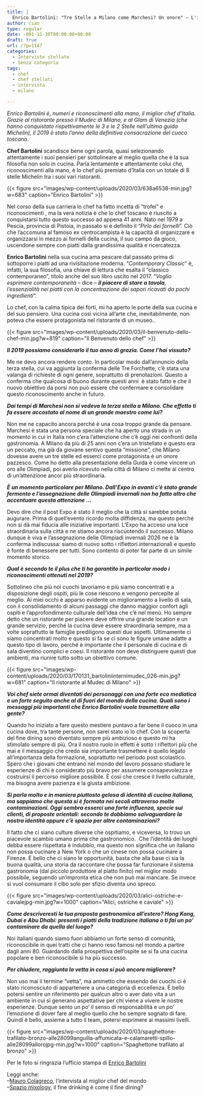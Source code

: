 ```yaml
---
title: |
  Enrico Bartolini: "Tre Stelle a Milano come Marchesi? Un onore" – L'intervista
author: ciao
type: regular
date: -001-11-30T00:00:00+00:00
draft: true
url: /?p=1147
categories:
  - Interviste stellate
  - Senza categoria
tags:
  - chef
  - chef stellati
  - intervista
  - milano

---
```

_Enrico Bartolini è, numeri e riconoscimenti alla mano, il miglior chef d’Italia. Grazie al ristorante presso il Mudec di Milano, e al Glam di Venezia (che hanno conquistato rispettivamente le 3 e le 2 Stelle nell&#8217;ultima guida Michelin), il 2019 è stato l’anno della definitiva consacrazione del cuoco toscano_.

**Chef Bartolini** scandisce bene ogni parola, quasi selezionando attentamente i suoi pensieri per sottolineare al meglio quella che è la sua filosofia non solo in cucina. Parla lentamente e attentamente colui che, riconoscimenti alla mano, è lo chef più premiato d’Italia con un totale di 8 stelle Michelin tra i suoi vari ristoranti. 


{{< figure src="images/wp-content/uploads/2020/03/638a6538-min.jpg?w=683" caption="Enrico Bartolini" >}}


Nel corso della sua carriera lo chef ha fatto incetta di “trofei” e riconoscimenti , ma la vera notizia è che lo chef toscano è riuscito a conquistarsi tutto questo successo ad appena 41 anni. Nato nel 1979 a Pescia, provincia di Pistoia, in passato si è definito il “_Pirlo dei fornelli_”. Ciò che l’accomuna al famoso ex centrocampista è la capacità di organizzare e organizzarsi in mezzo ai fornelli della cucina, il suo campo da gioco, uscendone sempre con piatti dalla grandissima qualità e ricercatezza.

**Enrico Bartolini** nella sua cucina ama pescare dal passato prima di sottoporre i piatti ad una rivisitazione moderna. “_Contemporary Classic_” è, infatti, la sua filosofia, una chiave di lettura che esalta il “classico contemporaneo”, titolo anche del suo libro uscito nel 2017. “_Voglio esprimere contemporaneità_ &#8211; dice &#8211; _**il piacere di stare a tavola**, l’essenzialità nei piatti con la concentrazione dei sapori ricavati da pochi ingredienti_”.

Lo chef, con la calma tipica dei forti, mi ha aperto le porte della sua cucina e del suo pensiero. Una cucina così vicina all&#8217;arte che, inevitabilmente, non poteva che essere protagonista nel ristorante di un museo..


{{< figure src="images/wp-content/uploads/2020/03/il-benvenuto-dello-chef-min.jpg?w=819" caption="Il Benvenuto dello chef" >}}


**_Il 2019 possiamo considerarlo il tuo anno di grazia. Come l’hai vissuto?_**

Me ne devo ancora rendere conto. In particolar modo dall’annuncio della terza stella, cui va aggiunta la conferma delle Tre Forchette, c’è stata una valanga di richieste di ogni genere, soprattutto di prenotazioni. Questo a conferma che qualcosa di buono durante questi anni&nbsp; è stato fatto e che il nuovo obiettivo da porsi non può essere che confermare e consolidare questo riconoscimento anche in futuro.

**_Dai tempi di Marchesi non si vedeva la terza stella a Milano. Che effetto ti fa essere accostato al nome di un grande maestro come lui?_**

Non me ne capacito ancora perché è una cosa troppo grande da pensare. Marchesi è stata una persona speciale che ha aperto una strada in un momento in cui in Italia non c’era l’attenzione che c’è oggi nei confronti della gastronomia. A Milano da più di 25 anni non c’era un tristellato e questo era un peccato, ma già da giovane sentivo questa “missione”, che Milano dovesse avere un tre stelle ed esserci come protagonista è un onore pazzesco. Come ho detto alla presentazione della Guida è come vincere un oro alle Olimpiadi, poi averlo ricevuto nella città di Milano ci mette al centro di un’attenzione ancor più straordinaria.

**_È un momento particolare per Milano. Dall’Expo in avanti c’è stato grande fermento e l’assegnazione delle Olimpiadi invernali non ha fatto altro che accentuare questa attenzione …_**  
  
Devo dire che il post Expo è stato il meglio che la città si sarebbe potuta augurare. Prima di quell’evento ricordo molta diffidenza, ma questo perché non si dà mai fiducia alle iniziative importanti. L’Expo ha acceso una luce straordinaria sulla città e ne stiamo ancora riscuotendo il successo. Milano dunque è viva e l’assegnazione delle Olimpiadi invernali 2026 ne è la conferma indiscussa: siamo di nuovo sotto i riflettori internazionali e questo è fonte di benessere per tutti. Sono contento di poter far parte di un simile momento storico.

**_Qual è secondo te il plus che ti ha garantito in particolar modo i riconoscimenti ottenuti nel 2019?_**

Sottolineo che più noi cuochi lavoriamo e più siamo concentrati e a disposizione degli ospiti, più le cose riescono e vengono percepite al meglio. Ai miei occhi è apparso evidente un miglioramento a livello di sala, con il consolidamento di alcuni passaggi che danno maggior confort agli ospiti e l’approfondimento culturale dell’idea che c’è nel menù. Ho sempre detto che un ristorante per piacere deve offrire una grande location e un grande servizio, perché la cucina deve essere straordinaria sempre, ma a volte soprattutto le famiglie prediligono questi due aspetti. Ultimamente ci siamo concentrati molto e questo si fa se ci sono le figure umane adatte a questo tipo di lavoro, perché è importante che il personale di cucina e di sala diventino complici e coesi. Il ristorante non deve distinguere questi due ambienti, ma riunire tutto sotto un obiettivo comune.&nbsp;&nbsp;


{{< figure src="images/wp-content/uploads/2020/03/170131_bartoliniinternimudec_026-min.jpg?w=681" caption="Il ristorante al Mudec di Milano" >}}


**_Voi chef siete ormai diventati dei personaggi con una forte eco mediatica e un forte seguito anche al di fuori del mondo della cucina. Quali sono i messaggi più importanti che Enrico Bartolini vuole trasmettere alla gente?_**

Quando ho iniziato a fare questo mestiere puntavo a far bene il cuoco in una cucina dove, tra tante persone, non sarei stato io lo chef. Con la scoperta del fine dining sono diventato sempre più ambizioso e questo mi ha stimolato sempre di più. Ora il nostro ruolo in effetti è sotto i riflettori più che mai e il messaggio che credo sia importante trasmettere è quello legato all’importanza della formazione, soprattutto nel periodo post scolastico. Spero che i giovani che entrano nel mondo del lavoro possano studiare le esperienze di chi è considerato più bravo per assumere consapevolezza e costruirsi il percorso migliore possibile. È così che cresce il livello culturale, ma bisogna avere pazienza e la giusta ambizione.

**_Si parla molto e in maniera piuttosto gelosa di identità di cucina italiana, ma sappiamo che questa si è formata nei secoli attraverso molte contaminazioni. Oggi sembra esserci una forte influenza, specie sui clienti, di proposte orientali: secondo te dobbiamo salvaguardare la nostra identità oppure c’è spazio per altre contaminazioni?_**

Il fatto che ci siano culture diverse che ospitiamo, e viceversa, lo trovo un piacevole scambio umano prima che gastronomico.&nbsp; Che l’identità dei luoghi debba essere rispettata è indubbio, ma questo non significa che un italiano non possa cucinare a New York o che un cinese non possa cucinare a Firenze. È bello che ci siano le opportunità, basta che alla base ci sia la buona qualità, una storia da raccontare che possa far funzionare il sistema gastronomia (dal piccolo produttore al piatto finito) nel miglior modo possibile, seguendo un’impronta etica che non può mai mancare. Se invece si vuol consumare il cibo solo per sfizio diventa uno spreco.


{{< figure src="images/wp-content/uploads/2020/03/alici-ostriche-e-cavialejpg-min.jpg?w=1000" caption="Alici, ostriche e caviale" >}}


**_Come descriveresti la tua proposta gastronomica all’estero? Hong Kong, Dubai e Abu Dhabi: presenti i piatti della tradizione italiana o ti fai un po’ contaminare da quella del luogo?_**

Noi italiani quando siamo fuori abbiamo un forte senso di comunità, riconoscibile in quei tratti che ci hanno reso famosi nel mondo a partire dagli anni 80. Guardando dalla prospettiva dell’ospite se si fa una cucina popolare e ben riconoscibile si ha più successo.

**_Per chiudere, raggiunta la vetta in cosa si può ancora migliorare?_**

Non uso mai il termine “vetta”, ma ammetto che essendo dei cuochi ci è stato riconosciuto di appartenere a una categoria di eccellenza. È bello potersi sentire un riferimento per qualcun altro o aver dato vita a un ambiente in cui si generano aspettative per chi viene a vivere le nostre esperienze. Dunque sento un po’ il senso di responsabilità e un po’ l’emozione di dover fare al meglio quello che ho sempre sognato di fare. Quindi è bello, assieme a tutto il team, potersi esprimere ai massimi livelli.&nbsp;


{{< figure src="images/wp-content/uploads/2020/03/spaghettone-trafilato-bronzo-alle28099anguilla-affumicata-e-calamaretti-spillo-alle28099allorojpg-min.jpg?w=1000" caption="Spaghettone trafilato al bronzo" >}}


Per le foto si ringrazia l&#8217;ufficio stampa di <a rel="noreferrer noopener" aria-label="Enrico Bartolini (apre in una nuova scheda)" href="https://www.enricobartolini.net/" target="_blank">Enrico Bartolini</a>

Leggi anche:  
&#8211;<a rel="noreferrer noopener" aria-label="Mauro Colagreco (apre in una nuova scheda)" href="https://aleepepe.com/2020/02/09/mauro-colagreco-mirazur-intervista/" target="_blank">Mauro Colagreco</a>, l&#8217;intervista al miglior chef del mondo  
&#8211;<a href="https://aleepepe.com/2020/02/23/fine-drinking-come-fine-dining/" target="_blank" rel="noreferrer noopener" aria-label="Spazio mixology, (apre in una nuova scheda)">Spazio mixology,</a> il fine drinking è come il fine dining?